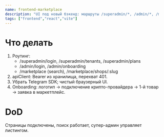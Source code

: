 ```yaml
---
name: frontend-marketplace
description: "UI под новый бэкенд: маршруты /superadmin/*, /admin/*, /marketplace; apiClient с Bearer; онбординг продавца."
tags: ["frontend","react","vite"]
---
```


# Что делать
1) Роутинг:
   - /superadmin/login, /superadmin/tenants, /superadmin/plans
   - /admin/login, /admin/onboarding
   - /marketplace (search), /marketplace/shops/:slug
2) apiClient: Bearer из хранилища, перехват 401.
3) Убрать Telegram SDK; чистый браузерный UI.
4) Onboarding: логотип → подключение крипто-провайдера → 1-й товар → заявка в маркетплейс.

# DoD
Страницы подключены, поиск работает, супер-админ управляет листингом.
